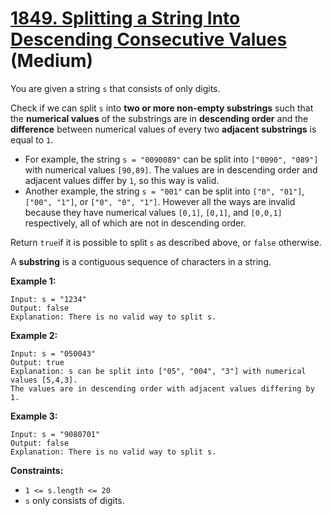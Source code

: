 # [1849. Splitting a String Into Descending Consecutive Values][link] (Medium)

[link]: https://leetcode.com/problems/splitting-a-string-into-descending-consecutive-values/

You are given a string `s` that consists of only digits.

Check if we can split `s` into **two or more non-empty substrings** such that the **numerical
values** of the substrings are in **descending order** and the **difference** between numerical
values of every two **adjacent** **substrings** is equal to `1`.

- For example, the string `s = "0090089"` can be split into `["0090", "089"]` with numerical values
`[90,89]`. The values are in descending order and adjacent values differ by `1`, so this way is
valid.
- Another example, the string `s = "001"` can be split into `["0", "01"]`, `["00", "1"]`, or `["0",
"0", "1"]`. However all the ways are invalid because they have numerical values `[0,1]`, `[0,1]`,
and `[0,0,1]` respectively, all of which are not in descending order.

Return `true`if it is possible to split `s`  as described above, or  `false` otherwise.

A **substring** is a contiguous sequence of characters in a string.

**Example 1:**

```
Input: s = "1234"
Output: false
Explanation: There is no valid way to split s.
```

**Example 2:**

```
Input: s = "050043"
Output: true
Explanation: s can be split into ["05", "004", "3"] with numerical values [5,4,3].
The values are in descending order with adjacent values differing by 1.
```

**Example 3:**

```
Input: s = "9080701"
Output: false
Explanation: There is no valid way to split s.
```

**Constraints:**

- `1 <= s.length <= 20`
- `s` only consists of digits.
